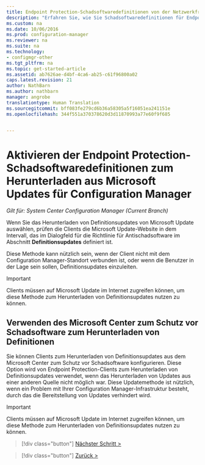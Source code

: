 ```yaml
---
title: Endpoint Protection-Schadsoftwaredefinitionen von der Netzwerkfreigabe | Microsoft-Dokumentation
description: "Erfahren Sie, wie Sie Schadsoftwaredefinitionen für Endpoint Protection aus Microsoft Updates für Configuration Manager herunterladen."
ms.custom: na
ms.date: 10/06/2016
ms.prod: configuration-manager
ms.reviewer: na
ms.suite: na
ms.technology:
- configmgr-other
ms.tgt_pltfrm: na
ms.topic: get-started-article
ms.assetid: ab7626ae-d4bf-4ca6-ab25-c61f96800a02
caps.latest.revision: 21
author: NathBarn
ms.author: nathbarn
manager: angrobe
translationtype: Human Translation
ms.sourcegitcommit: bff083fe279cd6b36a58305a5f16051ea241151e
ms.openlocfilehash: 344f551a370378620d3d11870993a77e60f9f685


---
```


# <a name="enable-endpoint-protection-malware-definitions-to-download-from-microsoft-updates-for-configuration-manager"></a>Aktivieren der Endpoint Protection-Schadsoftwaredefinitionen zum Herunterladen aus Microsoft Updates für Configuration Manager

*Gilt für: System Center Configuration Manager (Current Branch)*


 Wenn Sie das Herunterladen von Definitionsupdates von Microsoft Update auswählen, prüfen die Clients die Microsoft Update-Website in dem Intervall, das im Dialogfeld für die Richtlinie für Antischadsoftware im Abschnitt **Definitionsupdates** definiert ist.

 Diese Methode kann nützlich sein, wenn der Client nicht mit dem Configuration Manager-Standort verbunden ist, oder wenn die Benutzer in der Lage sein sollen, Definitionsupdates einzuleiten.

> [!IMPORTANT]
>  Clients müssen auf Microsoft Update im Internet zugreifen können, um diese Methode zum Herunterladen von Definitionsupdates nutzen zu können.

## <a name="using-the-microsoft-malware-protection-center-to-download-definitions"></a>Verwenden des Microsoft Center zum Schutz vor Schadsoftware zum Herunterladen von Definitionen
 Sie können Clients zum Herunterladen von Definitionsupdates aus dem Microsoft Center zum Schutz vor Schadsoftware konfigurieren. Diese Option wird von Endpoint Protection-Clients zum Herunterladen von Definitionsupdates verwendet, wenn das Herunterladen von Updates aus einer anderen Quelle nicht möglich war. Diese Updatemethode ist nützlich, wenn ein Problem mit Ihrer Configuration Manager-Infrastruktur besteht, durch das die Bereitstellung von Updates verhindert wird.

> [!IMPORTANT]
>  Clients müssen auf Microsoft Update im Internet zugreifen können, um diese Methode zum Herunterladen von Definitionsupdates nutzen zu können.


> [!div class="button"]
[Nächster Schritt >](endpoint-antimalware-policies.md)

> [!div class="button"]
[Zurück >](endpoint-configure-alerts.md)



<!--HONumber=Dec16_HO3-->


